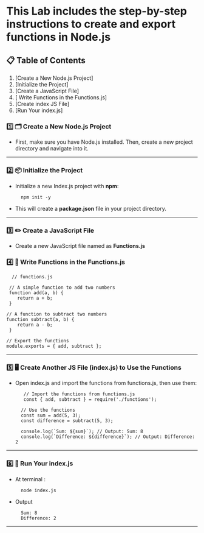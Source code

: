 # This Lab includes the step-by-step instructions to create and export functions in Node.js

## 📋 Table of Contents
1. [Create a New Node.js Project]
2. [Initialize the Project]
3. [Create a JavaScript File]
4. [ Write Functions in the Functions.js]
5. [Create index JS File]
6. [Run Your index.js]

### 1️⃣ 🗂️ Create a New Node.js Project
  - First, make sure you have Node.js installed. Then, create a new project directory and navigate into it.

---
### 2️⃣ 📦 Initialize the Project
 - Initialize a new Index.js project with **npm**:

         npm init -y
   
- This will create a **package.json** file in your project directory.

---
### 3️⃣ ✏️ Create a JavaScript File
  - Create a new JavaScript file named as **Functions.js**

### 4️⃣ 📝 Write Functions in the Functions.js
      
      // functions.js

     // A simple function to add two numbers
     function add(a, b) {
        return a + b;
     }

    // A function to subtract two numbers
    function subtract(a, b) {
        return a - b;
     }

    // Export the functions
    module.exports = { add, subtract };

---
### 5️⃣ 🖥️ Create Another JS File (index.js) to Use the Functions

  - Open index.js and import the functions from functions.js, then use them:
     
           // Import the functions from functions.js
           const { add, subtract } = require('./functions');

          // Use the functions
          const sum = add(5, 3);
          const difference = subtract(5, 3);

          console.log(`Sum: ${sum}`); // Output: Sum: 8
          console.log(`Difference: ${difference}`); // Output: Difference: 2

--- 

### 6️⃣ 🚀 Run Your index.js
  - At terminal :

          node index.js
    
  - Output

          Sum: 8
          Difference: 2

---







